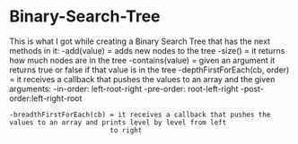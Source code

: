 # Binary-Search-Tree

This is what I got while creating a Binary Search Tree that has the next methods in it:
    -add(value) = adds new nodes to the tree
    -size() = it returns how much nodes are in the tree
    -contains(value) = given an argument it returns true or false if that value is in the tree
    -depthFirstForEach(cb, order) = it receives a callback that pushes the values to an array and the given arguments: -in-order: left-root-right
                                                                                                               -pre-order: root-left-right
                                                                                                               -post-order:left-right-root

    -breadthFirstForEach(cb) = it receives a callback that pushes the values to an array and prints level by level from left 
                             to right                                                                                            
